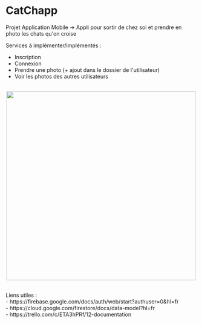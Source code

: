 # CatChapp
Projet Application Mobile
-> Appli pour sortir de chez soi et prendre en photo les chats qu'on croise

Services à implémenter/implémentés :
- Inscription
- Connexion
- Prendre une photo (+ ajout dans le dossier de l'utilisateur)
- Voir les photos des autres utilisateurs<br><br>

<p align="center">
<img height="500" src="https://user-images.githubusercontent.com/77757761/158161241-dd60b9dc-9d54-4ab7-9e2f-af21c9c78bbc.png">
</p>

<br>
Liens utiles : <br>
- https://firebase.google.com/docs/auth/web/start?authuser=0&hl=fr <br>
- https://cloud.google.com/firestore/docs/data-model?hl=fr <br>
- https://trello.com/c/ETA3hPRf/12-documentation
